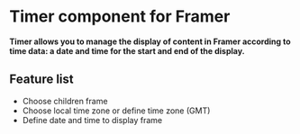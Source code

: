 # Timer component for Framer

**Timer allows you to manage the display of content in Framer according to time data: a date and time for the start and end of the display.**

## Feature list

* Choose children frame
* Choose local time zone or define time zone (GMT)
* Define date and time to display frame
